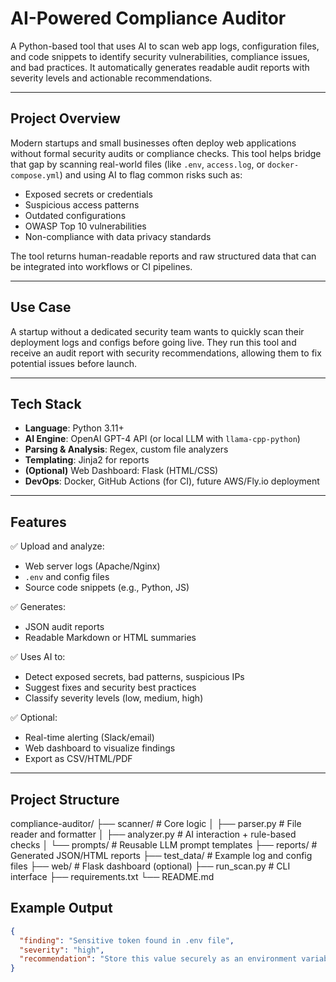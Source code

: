 # AI-Powered Compliance Auditor

A Python-based tool that uses AI to scan web app logs, configuration files, and code snippets to identify security vulnerabilities, compliance issues, and bad practices. It automatically generates readable audit reports with severity levels and actionable recommendations.

---

## Project Overview

Modern startups and small businesses often deploy web applications without formal security audits or compliance checks. This tool helps bridge that gap by scanning real-world files (like `.env`, `access.log`, or `docker-compose.yml`) and using AI to flag common risks such as:

- Exposed secrets or credentials
- Suspicious access patterns
- Outdated configurations
- OWASP Top 10 vulnerabilities
- Non-compliance with data privacy standards

The tool returns human-readable reports and raw structured data that can be integrated into workflows or CI pipelines.

---

## Use Case

A startup without a dedicated security team wants to quickly scan their deployment logs and configs before going live. They run this tool and receive an audit report with security recommendations, allowing them to fix potential issues before launch.

---

## Tech Stack

- **Language**: Python 3.11+
- **AI Engine**: OpenAI GPT-4 API (or local LLM with `llama-cpp-python`)
- **Parsing & Analysis**: Regex, custom file analyzers
- **Templating**: Jinja2 for reports
- **(Optional)** Web Dashboard: Flask (HTML/CSS)
- **DevOps**: Docker, GitHub Actions (for CI), future AWS/Fly.io deployment

---

## Features

✅ Upload and analyze:
- Web server logs (Apache/Nginx)
- `.env` and config files
- Source code snippets (e.g., Python, JS)

✅ Generates:
- JSON audit reports
- Readable Markdown or HTML summaries

✅ Uses AI to:
- Detect exposed secrets, bad patterns, suspicious IPs
- Suggest fixes and security best practices
- Classify severity levels (low, medium, high)

✅ Optional:
- Real-time alerting (Slack/email)
- Web dashboard to visualize findings
- Export as CSV/HTML/PDF

---

## Project Structure
compliance-auditor/
├── scanner/ # Core logic
│ ├── parser.py # File reader and formatter
│ ├── analyzer.py # AI interaction + rule-based checks
│ └── prompts/ # Reusable LLM prompt templates
├── reports/ # Generated JSON/HTML reports
├── test_data/ # Example log and config files
├── web/ # Flask dashboard (optional)
├── run_scan.py # CLI interface
├── requirements.txt
└── README.md

## Example Output

```json
{
  "finding": "Sensitive token found in .env file",
  "severity": "high",
  "recommendation": "Store this value securely as an environment variable or use a secret manager."
}
